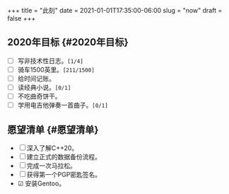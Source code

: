 +++
title = "此刻"
date = 2021-01-01T17:35:00-06:00
slug = "now"
draft = false
+++

## 2020年目标 {#2020年目标}

-   ☐ 写非技术性日志。<code>[1/4]</code>
-   ☐ 骑车1500英里。<code>[211/1500]</code>
-   ☐ 给时间记账。
-   ☐ 读经典小说。<code>[0/1]</code>
-   ☐ 不吃曲奇饼干。
-   ☐ 学用电吉他弹奏一首曲子。<code>[0/1]</code>


## 愿望清单 {#愿望清单}

-   ☐ 深入了解C++20。
-   ☐ 建立正式的数据备份流程。
-   ☐ 完成一次马拉松。
-   ☐ 获得第一个PGP密匙签名。
-   ☑ 安装Gentoo。
